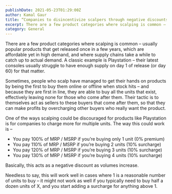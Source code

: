 ```yaml
---
publishDate: 2021-05-23T01:29:00Z
author: Kamal Gaur
title: “Companies to disincentivize scalpers through negative discounts” 
excerpt: There are a few product categories where scalping is common – usually popular products that get released once in a few years, which are affordable… 
category: General
---
```


There are a few product categories where scalping is common – usually popular products that get released once in a few years, which are affordable yet in high demand, and where supply chains take a while to catch up to actual demand. A classic example is Playstation – their latest consoles usually struggle to have enough supply on day 1 of release (or day 60) for that matter.

Sometimes, people who scalp have managed to get their hands on products by being the first to buy them online or offline when stock hits – and because they are first in line, they are able to buy all the units that exist, effectively leaving none for those who come after them. Their tactic is to themselves act as sellers to these buyers that come after them, so that they can make profits by overcharging other buyers who really want the product.

One of the ways scalping could be discouraged for products like Playstation is for companies to charge more for multiple units. The way this could work is –

* You pay 100% of MRP / MSRP if you’re buying only 1 unit (0% premium)
* You pay 110% of MRP / MSRP if you’re buying 2 units (10% surcharge)
* You pay 120% of MRP / MSRP if you’re buying 3 units (10% surcharge)
* You pay 130% of MRP / MSRP if you’re buying 4 units (10% surcharge)

Basically, this acts as a negative discount as volumes increase.

Needless to say, this will work well in cases where 1 is a reasonable number of units to buy – it might not work as well if you typically need to buy half a dozen units of X, and you start adding a surcharge for anything above 1.
